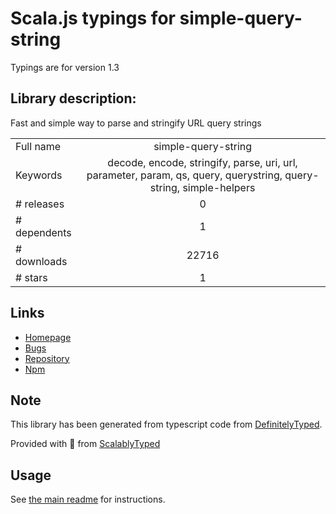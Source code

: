 
# Scala.js typings for simple-query-string

Typings are for version 1.3

## Library description:
Fast and simple way to parse and stringify URL query strings

|                    |                 |
| ------------------ | :-------------: |
| Full name          | simple-query-string |
| Keywords           | decode, encode, stringify, parse, uri, url, parameter, param, qs, query, querystring, query-string, simple-helpers |
| # releases         | 0 |
| # dependents       | 1 |
| # downloads        | 22716 |
| # stars            | 1 |

## Links
- [Homepage](https://github.com/khalidsalomao/simple-query-string#readme)
- [Bugs](https://github.com/khalidsalomao/simple-query-string/issues)
- [Repository](https://github.com/khalidsalomao/simple-query-string)
- [Npm](https://www.npmjs.com/package/simple-query-string)
    


## Note
This library has been generated from typescript code from [DefinitelyTyped](https://definitelytyped.org).

Provided with :purple_heart: from [ScalablyTyped](https://github.com/oyvindberg/ScalablyTyped)

## Usage
See [the main readme](../../readme.md) for instructions.


